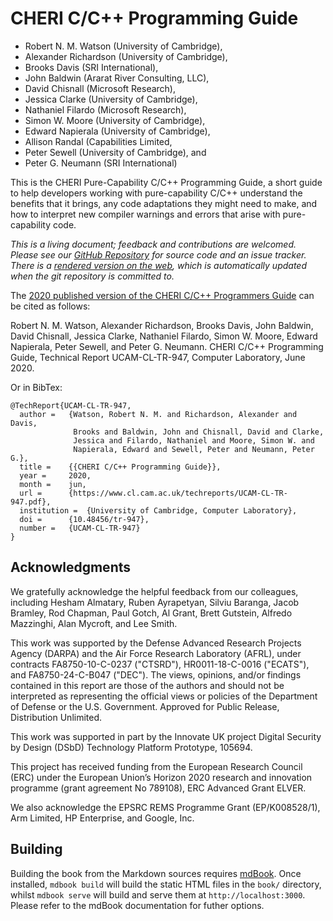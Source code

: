 <!-- ANCHOR: cover -->

# CHERI C/C++ Programming Guide

* Robert N. M. Watson (University of Cambridge),
* Alexander Richardson (University of Cambridge),
* Brooks Davis (SRI International),
* John Baldwin (Ararat River Consulting, LLC),
* David Chisnall (Microsoft Research),
* Jessica Clarke (University of Cambridge),
* Nathaniel Filardo (Microsoft Research),
* Simon W. Moore (University of Cambridge),
* Edward Napierala (University of Cambridge),
* Allison Randal (Capabilities Limited,
* Peter Sewell (University of Cambridge), and
* Peter G. Neumann (SRI International)

This is the CHERI Pure-Capability C/C++ Programming Guide, a short guide to
help developers working with pure-capability C/C++ understand the benefits
that it brings, any code adaptations they might need to make, and how to
interpret new compiler warnings and errors that arise with pure-capability
code.

*This is a living document; feedback and contributions are welcomed.
Please see our
[GitHub Repository](https://github.com/CTSRD-CHERI/cheri-c-programming) for
source code and an issue tracker.
There is a [rendered version on the web](https://ctsrd-cheri.github.io/cheri-c-programming/), which is automatically updated when the git repository is
committed to.*

The [2020 published version of the CHERI C/C++ Programmers
Guide](https://www.cl.cam.ac.uk/techreports/UCAM-CL-TR-947.html) can be cited
as follows:

Robert N. M. Watson, Alexander Richardson, Brooks Davis, John Baldwin, David Chisnall, Jessica Clarke, Nathaniel Filardo, Simon W. Moore, Edward Napierala, Peter Sewell, and Peter G. Neumann. CHERI C/C++ Programming Guide, Technical Report UCAM-CL-TR-947, Computer Laboratory, June 2020.

Or in BibTex:

```
@TechReport{UCAM-CL-TR-947,
  author =	 {Watson, Robert N. M. and Richardson, Alexander and Davis,
          	  Brooks and Baldwin, John and Chisnall, David and Clarke,
          	  Jessica and Filardo, Nathaniel and Moore, Simon W. and
          	  Napierala, Edward and Sewell, Peter and Neumann, Peter G.},
  title = 	 {{CHERI C/C++ Programming Guide}},
  year = 	 2020,
  month = 	 jun,
  url = 	 {https://www.cl.cam.ac.uk/techreports/UCAM-CL-TR-947.pdf},
  institution =  {University of Cambridge, Computer Laboratory},
  doi = 	 {10.48456/tr-947},
  number = 	 {UCAM-CL-TR-947}
}
```

## Acknowledgments

We gratefully acknowledge the helpful feedback from our colleagues, including
Hesham Almatary, Ruben Ayrapetyan, Silviu Baranga, Jacob Bramley, Rod Chapman,
Paul Gotch, Al Grant, Brett Gutstein, Alfredo Mazzinghi, Alan Mycroft, and Lee
Smith.

This work was supported by the Defense Advanced Research Projects Agency
(DARPA) and the Air Force Research Laboratory (AFRL), under contracts
FA8750-10-C-0237 ("CTSRD"), HR0011-18-C-0016 ("ECATS"), and
FA8750-24-C-B047 ("DEC").
The views, opinions, and/or findings contained in this report are those of the
authors and should not be interpreted as representing the official views or
policies of the Department of Defense or the U.S. Government.
Approved for Public Release, Distribution Unlimited.

This work was supported in part by the Innovate UK project Digital Security by
Design (DSbD) Technology Platform Prototype, 105694.

This project has received funding from the European Research Council (ERC)
under the European Union’s Horizon 2020 research and innovation programme
(grant agreement No 789108), ERC Advanced Grant ELVER.

We also acknowledge the EPSRC REMS Programme Grant (EP/K008528/1), Arm
Limited, HP Enterprise, and Google, Inc.

## Building

Building the book from the Markdown sources requires
[mdBook](https://github.com/rust-lang/mdBook). Once installed, `mdbook build`
will build the static HTML files in the `book/` directory, whilst `mdbook
serve` will build and serve them at `http://localhost:3000`. Please refer to
the mdBook documentation for futher options.
